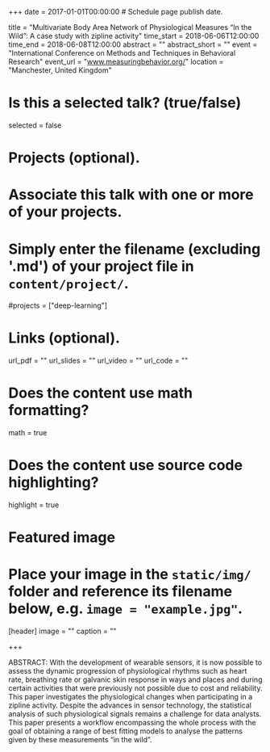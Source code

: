 +++
date = 2017-01-01T00:00:00  # Schedule page publish date.

title = "Multivariate Body Area Network of Physiological Measures “In the Wild”: A case study with zipline activity"
time_start = 2018-06-06T12:00:00
time_end = 2018-06-08T12:00:00
abstract = ""
abstract_short = ""
event = "International Conference on Methods and Techniques in Behavioral Research"
event_url = "www.measuringbehavior.org/"
location = "Manchester, United Kingdom"

# Is this a selected talk? (true/false)
selected = false

# Projects (optional).
#   Associate this talk with one or more of your projects.
#   Simply enter the filename (excluding '.md') of your project file in `content/project/`.
#projects = ["deep-learning"]

# Links (optional).
url_pdf = ""
url_slides = ""
url_video = ""
url_code = ""

# Does the content use math formatting?
math = true

# Does the content use source code highlighting?
highlight = true

# Featured image
# Place your image in the `static/img/` folder and reference its filename below, e.g. `image = "example.jpg"`.
[header]
image = ""
caption = ""

+++

ABSTRACT: With the development of wearable sensors, it is now possible to assess the dynamic progression of physiological rhythms such as heart rate, breathing rate or galvanic skin response in ways and places and during certain activities that were previously not possible due to cost and reliability. This paper investigates the physiological changes when participating in a zipline activity. Despite the advances in sensor technology, the statistical analysis of such physiological signals remains a challenge for data analysts. This paper presents a workflow encompassing the whole process with the goal of obtaining a range of best fitting models to analyse the patterns given by these measurements “in the wild”.
